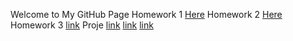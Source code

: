 Welcome to My GitHub Page
Homework 1
[Here](hw/hw1.html)
Homework 2
[Here](IE360_HW2_HasanAlpYıldızlar-1-.html)
Homework 3
[link](https://moodle.boun.edu.tr/login/login.php)
Proje
[link](wmape)
[link](ProjectDescriptin)
[link](IE360ProjectReport)
